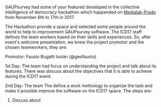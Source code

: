 GAUPsurvey had some of your featured developed in the collective intelligence of democracy hackathon which happended on [Medialab-Prado](http://medialab-prado.es) from November 6th to 17th in 2017.

The Hackathon provide a space and selected some people around the world to help to improvement GAUPsurvey software. The ICD17 staff defines the team workers based on their skills and experiences. So, after event's welcome presentation, we knew the project promotor and the chosen teamworkers, they are:

Promotor: Fausto Bugatti Isolán (@geofausto)

1st Day:
The team had focus on understanding the project and talk about its features. There was discuss about the objectives that it is able to achieve during the ICD17 event.

2nd Day:
The team 
The define a work methology to organize the task and make it possible improve the software on the ICD17 space. The steps are:
1. Discuss about

